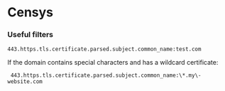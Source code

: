 # Censys

### Useful filters

```
443.https.tls.certificate.parsed.subject.common_name:test.com
```

If the domain contains special characters and has a wildcard certificate:

```
 443.https.tls.certificate.parsed.subject.common_name:\*.my\-website.com
```
